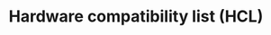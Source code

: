 ---
lang: en
layout: hcl
model: all
permalink: /hcl/
redirect_from:
- /doc/hcl/
- /compatible-hardware/
- /en/doc/hcl/
- /doc/HCL/
- /wiki/HCL/
- /wiki/HCLR1/
- /wiki/HCL-R2B2/
ref: 143
title: Hardware compatibility list (HCL)
---